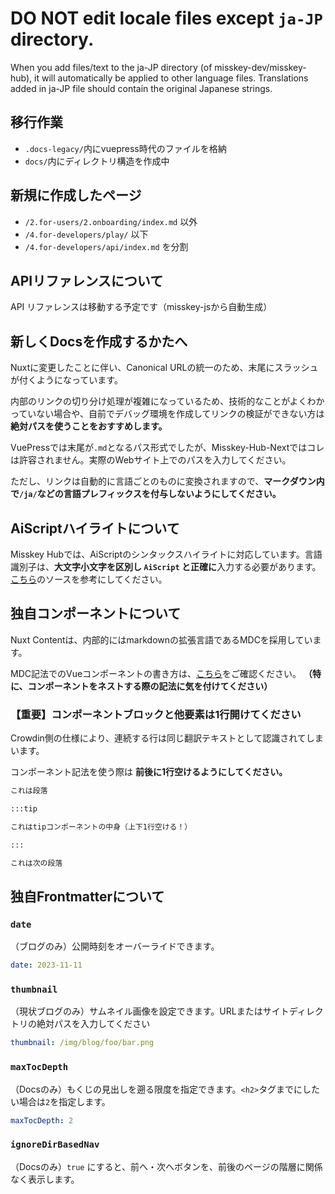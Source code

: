 # **DO NOT edit locale files** except `ja-JP` directory.

When you add files/text to the ja-JP directory (of misskey-dev/misskey-hub), it will automatically be applied to other language files.
Translations added in ja-JP file should contain the original Japanese strings.

## 移行作業

- `.docs-legacy/`内にvuepress時代のファイルを格納
- `docs/`内にディレクトリ構造を作成中

## 新規に作成したページ

- `/2.for-users/2.onboarding/index.md` 以外
- `/4.for-developers/play/` 以下
- `/4.for-developers/api/index.md` を分割

## APIリファレンスについて

API リファレンスは移動する予定です（misskey-jsから自動生成）

## 新しくDocsを作成するかたへ

Nuxtに変更したことに伴い、Canonical URLの統一のため、末尾にスラッシュが付くようになっています。

内部のリンクの切り分け処理が複雑になっているため、技術的なことがよくわかっていない場合や、自前でデバッグ環境を作成してリンクの検証ができない方は**絶対パスを使うことをおすすめします。**

VuePressでは末尾が`.md`となるパス形式でしたが、Misskey-Hub-Nextではコレは許容されません。実際のWebサイト上でのパスを入力してください。

ただし、リンクは自動的に言語ごとのものに変換されますので、**マークダウン内で`/ja/`などの言語プレフィックスを付与しないようにしてください。**

## AiScriptハイライトについて

Misskey Hubでは、AiScriptのシンタックスハイライトに対応しています。言語識別子は、**大文字小文字を区別し `AiScript` と正確に**入力する必要があります。[こちら](./ja/docs/4.for-developers/plugin/create-plugin.md)のソースを参考にしてください。

## 独自コンポーネントについて

Nuxt Contentは、内部的にはmarkdownの拡張言語であるMDCを採用しています。

MDC記法でのVueコンポーネントの書き方は、[こちら](https://content.nuxt.com/usage/markdown#vue-components)をご確認ください。
**（特に、コンポーネントをネストする際の記法に気を付けてください）**

### 【重要】コンポーネントブロックと他要素は1行開けてください

Crowdin側の仕様により、連続する行は同じ翻訳テキストとして認識されてしまいます。

コンポーネント記法を使う際は **前後に1行空けるようにしてください。**

```md
これは段落

:::tip

これはtipコンポーネントの中身（上下1行空ける！）

:::

これは次の段落
```

## 独自Frontmatterについて

### `date`
（ブログのみ）公開時刻をオーバーライドできます。

```yml
date: 2023-11-11
```

### `thumbnail`
（現状ブログのみ）サムネイル画像を設定できます。URLまたはサイトディレクトリの絶対パスを入力してください

```yml
thumbnail: /img/blog/foo/bar.png
```

### `maxTocDepth`
（Docsのみ）もくじの見出しを遡る限度を指定できます。`<h2>`タグまでにしたい場合は`2`を指定します。

```yml
maxTocDepth: 2
```

### `ignoreDirBasedNav`
（Docsのみ）`true` にすると、前へ・次へボタンを、前後のページの階層に関係なく表示します。
